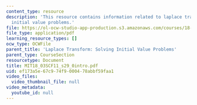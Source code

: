 ```yaml
---
content_type: resource
description: 'This resource contains information related to laplace transform: solving
  initial value problems.'
file: https://ol-ocw-studio-app-production.s3.amazonaws.com/courses/18-03sc-differential-equations-fall-2011/ef173a5e67c974f9000478abbf59faa1_MIT18_03SCF11_s29_0intro.pdf
file_type: application/pdf
learning_resource_types: []
ocw_type: OCWFile
parent_title: 'Laplace Transform: Solving Initial Value Problems'
parent_type: CourseSection
resourcetype: Document
title: MIT18_03SCF11_s29_0intro.pdf
uid: ef173a5e-67c9-74f9-0004-78abbf59faa1
video_files:
  video_thumbnail_file: null
video_metadata:
  youtube_id: null
---
```

